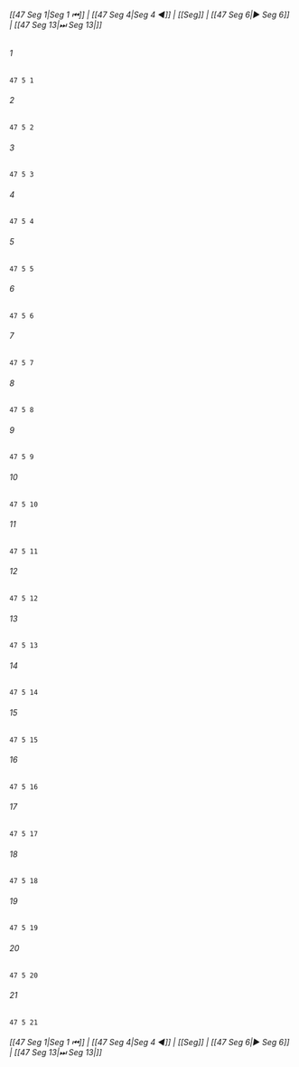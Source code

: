 
###### [[47 Seg 1|Seg 1 ⏮]] | [[47 Seg 4|Seg 4 ◀]] | [[Seg]] | [[47 Seg 6|▶ Seg 6]] | [[47 Seg 13|⏭ Seg 13|]]

###### 1
``` verse
47 5 1 
```
###### 2
``` verse
47 5 2 
```
###### 3
``` verse
47 5 3 
```
###### 4
``` verse
47 5 4 
```
###### 5
``` verse
47 5 5 
```
###### 6
``` verse
47 5 6 
```
###### 7
``` verse
47 5 7 
```
###### 8
``` verse
47 5 8 
```
###### 9
``` verse
47 5 9 
```
###### 10
``` verse
47 5 10 
```
###### 11
``` verse
47 5 11 
```
###### 12
``` verse
47 5 12 
```
###### 13
``` verse
47 5 13 
```
###### 14
``` verse
47 5 14 
```
###### 15
``` verse
47 5 15 
```
###### 16
``` verse
47 5 16 
```
###### 17
``` verse
47 5 17 
```
###### 18
``` verse
47 5 18 
```
###### 19
``` verse
47 5 19 
```
###### 20
``` verse
47 5 20 
```
###### 21
``` verse
47 5 21 
```

###### [[47 Seg 1|Seg 1 ⏮]] | [[47 Seg 4|Seg 4 ◀]] | [[Seg]] | [[47 Seg 6|▶ Seg 6]] | [[47 Seg 13|⏭ Seg 13|]]

